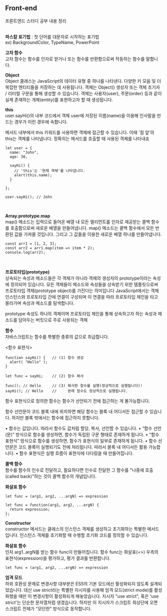 ## Front-end
프론트엔드 스터디 공부 내용 정리 </br> </br>


**파스칼 표기법** : 첫 단어를 대문자로 시작하는 표기법 </br>
ex) BackgroundColor, TypeName, PowerPoint

**고차 함수** </br>
고차 함수는 함수를 인자로 받거나 또는 함수를 반환함으로써 작동하는 함수를 말합니다.

**Object**</br>
Object 클래스는 JavaScript의 데이터 유형 중 하나를 나타낸다.
다양한 키 모음 및 더 복잡한 엔티티들을 저장하는 데 사용됩니다.
객체는 Object() 생성자 또는 객체 초기자 / 리터럴 구문을 통해 생성할 수 있습니다.
객체는 사용자(user), 주문(order) 등과 같이 실제 존재하는 개체(entity)를 표현하고자 할 때 생성됩니다.

**this** </br>
user.sayHi()의 내부 코드에서 객체 user에 저장된 이름(name)을 이용해 인사말을 만드는 경우가 이런 경우에 속합니다.

메서드 내부에서 this 키워드를 사용하면 객체에 접근할 수 있습니다.
이때 '점 앞’의 this는 객체를 나타냅니다. 정확히는 메서드를 호출할 때 사용된 객체를 나타내죠

```
let user = {
  name: "John",
  age: 30,

  sayHi() {
    // 'this'는 '현재 객체'를 나타냅니다.
    alert(this.name);
  }

};

user.sayHi(); // John
```
</br>

**Array.prototype.map**</br>
map() 메소드는 입력으로 들어온 배열 내 모든 엘리먼트를 인자로 제공받는 콜백 함수를 호출함으로써 새로운 배열을 만들어냅니다. map() 메소드는 콜백 함수에서 모든 반환된 값을 가져올 것입니다. 그리고 그 값들을 이용한 새로운 배열 하나를 만들어냅니다.
```
const arr1 = [1, 2, 3];
const arr2 = arr1.map(item => item * 2);
console.log(arr2);
```
</br>

**프로토타입(prototype)** </br>
상속되는 속성과 메소드들은 각 객체가 아니라 객체의 생성자의 prototype이라는 속성에 정의되어 있습니다.
모든 객체들이 메소드와 속성들을 상속받기 위한 템플릿으로써 프로토타입 객체(prototype object)를 가진다는 의미입니다
JavaScript에서는 객체 인스턴스와 프로토타입 간에 연결이 구성되며 이 연결을 따라 프로토타입 체인을 타고 올라가며 속성과 메소드를 탐색합니다.

prototype 속성도 하나의 객체이며 프로토타입 체인을 통해 상속하고자 하는 속성과 메소드를 담아두는 버킷으로 주로 사용되는 객체

**함수** </br>
자바스크립트는 함수를 특별한 종류의 값으로 취급합니다.

<함수 표현식>
```
function sayHi() {   // (1) 함수 생성
  alert( "Hello" );
}

let func = sayHi;    // (2) 함수 복사

func(); // Hello     // (3) 복사한 함수를 실행(정상적으로 실행됩니다)!
sayHi(); // Hello    //     본래 함수도 정상적으로 실행됩니다.
```

함수 표현식으로 정의한 함수는 함수가 선언되기 전에 접근하는 게 불가능합니다.

함수 선언문이 코드 블록 내에 위치하면 해당 함수는 블록 내 어디서든 접근할 수 있습니다. 하지만 블록 밖에서는 함수에 접근하지 못합니다.

•	함수는 값입니다. 따라서 함수도 값처럼 할당, 복사, 선언할 수 있습니다.
•	“함수 선언(문)” 방식으로 함수를 생성하면, 함수가 독립된 구문 형태로 존재하게 됩니다.
•	“함수 표현식” 방식으로 함수를 생성하면, 함수가 표현식의 일부로 존재하게 됩니다.
•	함수 선언문은 코드 블록이 실행되기도 전에 처리됩니다. 따라서 블록 내 어디서든 활용 가능합니다.
•	함수 표현식은 실행 흐름이 표현식에 다다랐을 때 만들어집니다.


**콜백 함수** </br>
함수를 함수의 인수로 전달하고, 필요하다면 인수로 전달한 그 함수를 "나중에 호출(called back)"하는 것이 콜백 함수의 개념입니다.

**화살표 함수**
```
let func = (arg1, arg2, ...argN) => expression

let func = function(arg1, arg2, ...argN) {
  return expression;
};
```

**Constructor** </br>
constructor 메서드는 클래스의 인스턴스 객체를 생성하고 초기화하는 특별한 메서드입니다.
인스턴스 객체를 초기화할 때 수행할 초기화 코드를 정의할 수 있습니다.


**화살표 함수** </br>
인자 arg1..argN를 받는 함수 func이 만들어집니다. 함수 func는 화살표(=>) 우측의 표현식(expression)을 평가하고, 평가 결과를 반환합니다.
```
let func = (arg1, arg2, ...argN) => expression
```

**엄격 모드** </br>
하위 호환성 문제로 변경사항 대부분은 ES5의 기본 모드에선 활성화되지 않도록 설계되었습니다. 대신 use strict라는 특별한 지시자를 사용해 엄격 모드(strict mode)를 활성화했을 때만 이 변경사항이 활성화되게 해놓았습니다.
지시자 "use strict", 혹은 'use strict'는 단순한 문자열처럼 생겼습니다. 하지만 이 지시자가 스크립트 최상단에 오면 스크립트 전체가 “모던한” 방식으로 동작합니다.

